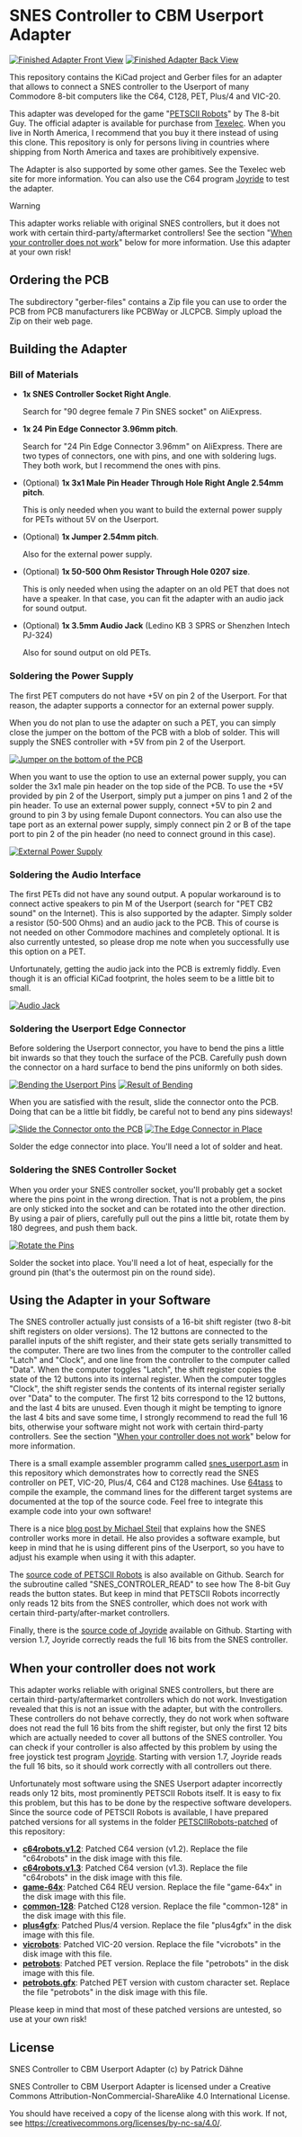 # SNES Controller to CBM Userport Adapter

[![Finished Adapter Front View](images/SNES_Adapter_Finished_Front.preview.jpg)](images/SNES_Adapter_Finished_Front.jpg?raw=1)
[![Finished Adapter Back View](images/SNES_Adapter_Finished_Back.preview.jpg)](images/SNES_Adapter_Finished_Back.jpg?raw=1)

This repository contains the KiCad project and Gerber files for an adapter that
allows to connect a SNES controller to the Userport of many Commodore 8-bit
computers like the C64, C128, PET, Plus/4 and VIC-20.

This adapter was developed for the game
"[PETSCII Robots](https://www.the8bitguy.com/category/the-8-bit-guy/petscii-robots/)"
by The 8-bit Guy. The official adapter is available for purchase from
[Texelec](https://texelec.com/product/snes-adapter-commodore/). When you live
in North America, I recommend that you buy it there instead of using this
clone. This repository is only for persons living in countries where shipping
from North America and taxes are prohibitively expensive.

The Adapter is also supported by some other games. See the Texelec web site for
more information. You can also use the C64 program
[Joyride](https://github.com/T-Pau/Joyride) to test the adapter.

> [!WARNING]
> This adapter works reliable with original SNES controllers, but it does not
> work with certain third-party/aftermarket controllers! See the section
> "[When your controller does not work](#when-your-controller-does-not-work)"
> below for more information. Use this adapter at your own risk!

## Ordering the PCB

The subdirectory "gerber-files" contains a Zip file you can use to order the PCB
from PCB manufacturers like PCBWay or JLCPCB. Simply upload the Zip on their web
page.

## Building the Adapter

### Bill of Materials

* __1x SNES Controller Socket Right Angle__.

  Search for "90 degree female 7 Pin SNES socket" on AliExpress.

* __1x 24 Pin Edge Connector 3.96mm pitch__.

  Search for "24 Pin Edge Connector 3.96mm" on AliExpress. There are two
  types of connectors, one with pins, and one with soldering lugs. They
  both work, but I recommend the ones with pins.

* (Optional) __1x 3x1 Male Pin Header Through Hole Right Angle 2.54mm pitch__.

  This is only needed when you want to build the external power supply for PETs
  without 5V on the Userport.

* (Optional) __1x Jumper 2.54mm pitch__.

  Also for the external power supply.

* (Optional) __1x 50-500 Ohm Resistor Through Hole 0207 size__.

  This is only needed when using the adapter on an old PET that does not have
  a speaker. In that case, you can fit the adapter with an audio jack for
  sound output.

* (Optional) __1x 3.5mm Audio Jack__ (Ledino KB 3 SPRS or Shenzhen Intech
  PJ-324)

  Also for sound output on old PETs.

### Soldering the Power Supply

The first PET computers do not have +5V on pin 2 of the Userport. For that
reason, the adapter supports a connector for an external power supply.

When you do not plan to use the adapter on such a PET, you can simply close
the jumper on the bottom of the PCB with a blob of solder. This will supply
the SNES controller with +5V from pin 2 of the Userport.

[![Jumper on the bottom of the PCB](images/Bottom_Jumper.preview.jpg)](images/Bottom_Jumper.jpg?raw=1)

When you want to use the option to use an external power supply, you can solder
the 3x1 male pin header on the top side of the PCB. To use the +5V provided by
pin 2 of the Userport, simply put a jumper on pins 1 and 2 of the pin header.
To use an external power supply, connect +5V to pin 2 and ground to pin 3 by
using female Dupont connectors. You can also use the tape port as an external power
supply, simply connect pin 2 or B of the tape port to pin 2 of the pin header
(no need to connect ground in this case).

[![External Power Supply](images/External_Power_Supply.preview.jpg)](images/External_Power_Supply.jpg?raw=1)

### Soldering the Audio Interface

The first PETs did not have any sound output. A popular workaround is to connect
active speakers to pin M of the Userport (search for "PET CB2 sound" on the
Internet). This is also supported by the adapter. Simply solder a resistor
(50-500 Ohms) and an audio jack to the PCB. This of course is not needed on
other Commodore machines and completely optional. It is also currently untested,
so please drop me note when you successfully use this option on a PET.

Unfortunately, getting the audio jack into the PCB is extremly fiddly. Even
though it is an official KiCad footprint, the holes seem to be a little bit to
small.

[![Audio Jack](images/Audio_Jack.preview.jpg)](images/Audio_Jack.jpg?raw=1)

### Soldering the Userport Edge Connector

Before soldering the Userport connector, you have to bend the pins a little bit
inwards so that they touch the surface of the PCB. Carefully push down the
connector on a hard surface to bend the pins uniformly on both sides.

[![Bending the Userport Pins](images/Bend_Userport_Pins.preview.jpg)](images/Bend_Userport_Pins.jpg?raw=1)
[![Result of Bending](images/Bend_Userport_Result.preview.jpg)](images/Bend_Userport_Result.jpg?raw=1)

When you are satisfied with the result, slide the connector onto the PCB. Doing
that can be a little bit fiddly, be careful not to bend any pins sideways!

[![Slide the Connector onto the PCB](images/Slide_Userport.preview.jpg)](images/Slide_Userport.jpg?raw=1)
[![The Edge Connector in Place](images/Userport_in_place.preview.jpg)](images/Userport_in_place.jpg?raw=1)

Solder the edge connector into place. You'll need a lot of solder and heat.

### Soldering the SNES Controller Socket

When you order your SNES controller socket, you'll probably get a socket where
the pins point in the wrong direction. That is not a problem, the pins are only
sticked into the socket and can be rotated into the other direction. By using a
pair of pliers, carefully pull out the pins a little bit, rotate them by 180
degrees, and push them back.

[![Rotate the Pins](images/Rotate_Pins.preview.jpg)](images/Rotate_Pins.jpg?raw=1)

Solder the socket into place. You'll need a lot of heat, especially for the
ground pin (that's the outermost pin on the round side).

## Using the Adapter in your Software

The SNES controller actually just consists of a 16-bit shift register (two
8-bit shift registers on older versions). The 12 buttons are connected to the
parallel inputs of the shift register, and their state gets serially transmitted
to the computer. There are two lines from the computer to the controller called
"Latch" and "Clock", and one line from the controller to the computer called
"Data". When the computer toggles "Latch", the shift register copies the state
of the 12 buttons into its internal register. When the computer toggles "Clock",
the shift register sends the contents of its internal register serially over
"Data" to the computer. The first 12 bits correspond to the 12 buttons, and the
last 4 bits are unused. Even though it might be tempting to ignore the last
4 bits and save some time, I strongly recommend to read the full 16 bits,
otherwise your software might not work with certain third-party controllers.
See the section
"[When your controller does not work](#when-your-controller-does-not-work)"
below for more information.

There is a small example assembler programm called
[snes_userport.asm](snes_userport.asm) in this repository which demonstrates
how to correctly read the SNES controller on PET, VIC-20, Plus/4, C64 and C128
machines. Use [64tass](https://sourceforge.net/projects/tass64/) to compile the
example, the command lines for the different target systems are documented at
the top of the source code. Feel free to integrate this example code into your
own software!

There is a nice [blog post by Michael Steil](https://www.pagetable.com/?p=1365)
that explains how the SNES controller works more in detail. He also provides a
software example, but keep in mind that he is using different pins of the
Userport, so you have to adjust his example when using it with this adapter.

The
[source code of PETSCII Robots](https://github.com/zeropolis79/PETSCIIRobots-C64/blob/main/C64ROBOTS.ASM)
is also available on Github. Search for the subroutine called
"SNES_CONTROLER_READ" to see how The 8-bit Guy reads the button states. But keep
in mind that PETSCII Robots incorrectly only reads 12 bits from the SNES
controller, which does not work with certain third-party/after-market
controllers.

Finally, there is the
[source code of Joyride](https://github.com/T-Pau/Joyride/blob/master/src/petscii.s)
available on Github. Starting with version 1.7, Joyride correctly reads the
full 16 bits from the SNES controller.

## When your controller does not work

This adapter works reliable with original SNES controllers, but there are
certain third-party/aftermarket controllers which do not work. Investigation
revealed that this is not an issue with the adapter, but with the controllers.
These controllers do not behave correctly, they do not work when software does
not read the full 16 bits from the shift register, but only the first 12 bits
which are actually needed to cover all buttons of the SNES controller. You can
check if your controller is also affected by this problem by using the free
joystick test program [Joyride](https://github.com/T-Pau/Joyride). Starting
with version 1.7, Joyride reads the full 16 bits, so it should work correctly
with all controllers out there.

Unfortunately most software using the SNES Userport adapter incorrectly reads
only 12 bits, most prominently PETSCII Robots itself. It is easy to fix this
problem, but this has to be done by the respective software developers. Since
the source code of PETSCII Robots is available, I have prepared patched versions
for all systems in the folder [PETSCIIRobots-patched](PETSCIIRobots-patched) of
this repository:

* __[c64robots.v1.2](PETSCIIRobots-patched/c64robots.v1.2)__: Patched C64
  version (v1.2). Replace the file "c64robots" in the disk image with this
  file.
* __[c64robots.v1.3](PETSCIIRobots-patched/c64robots.v1.3)__: Patched C64
  version (v1.3). Replace the file "c64robots" in the disk image with this
  file.
* __[game-64x](PETSCIIRobots-patched/game-64x)__: Patched C64 REU
  version. Replace the file "game-64x" in the disk image with this
  file.
* __[common-128](PETSCIIRobots-patched/common-128)__: Patched C128
  version. Replace the file "common-128" in the disk image with this
  file.
* __[plus4gfx](PETSCIIRobots-patched/plus4gfx)__: Patched Plus/4
  version. Replace the file "plus4gfx" in the disk image with this
  file.
* __[vicrobots](PETSCIIRobots-patched/vicrobots)__: Patched VIC-20
  version. Replace the file "vicrobots" in the disk image with this
  file.
* __[petrobots](PETSCIIRobots-patched/petrobots)__: Patched PET
  version. Replace the file "petrobots" in the disk image with this
  file.
* __[petrobots.gfx](PETSCIIRobots-patched/petrobots.gfx)__: Patched PET
  version with custom character set. Replace the file "petrobots" in the disk
  image with this file.

Please keep in mind that most of these patched versions are untested, so use
at your own risk!

## License

SNES Controller to CBM Userport Adapter (c) by Patrick Dähne

SNES Controller to CBM Userport Adapter is licensed under a
Creative Commons Attribution-NonCommercial-ShareAlike 4.0 International License.

You should have received a copy of the license along with this
work. If not, see <https://creativecommons.org/licenses/by-nc-sa/4.0/>.
